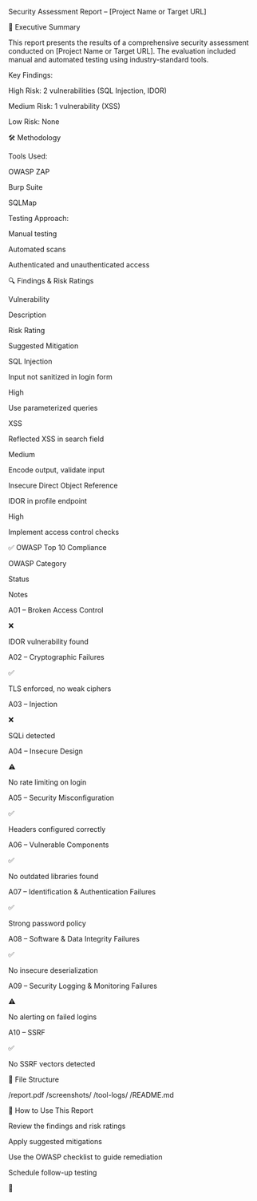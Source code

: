  Security Assessment Report – [Project Name or Target URL]

📌 Executive Summary

This report presents the results of a comprehensive security assessment conducted on [Project Name or Target URL]. The evaluation included manual and automated testing using industry-standard tools.

Key Findings:

High Risk: 2 vulnerabilities (SQL Injection, IDOR)

Medium Risk: 1 vulnerability (XSS)

Low Risk: None

🛠️ Methodology

Tools Used:

OWASP ZAP

Burp Suite

SQLMap

Testing Approach:

Manual testing

Automated scans

Authenticated and unauthenticated access

🔍 Findings & Risk Ratings

Vulnerability

Description

Risk Rating

Suggested Mitigation

SQL Injection

Input not sanitized in login form

High

Use parameterized queries

XSS

Reflected XSS in search field

Medium

Encode output, validate input

Insecure Direct Object Reference

IDOR in profile endpoint

High

Implement access control checks

✅ OWASP Top 10 Compliance

OWASP Category

Status

Notes

A01 – Broken Access Control

❌

IDOR vulnerability found

A02 – Cryptographic Failures

✅

TLS enforced, no weak ciphers

A03 – Injection

❌

SQLi detected

A04 – Insecure Design

⚠️

No rate limiting on login

A05 – Security Misconfiguration

✅

Headers configured correctly

A06 – Vulnerable Components

✅

No outdated libraries found

A07 – Identification & Authentication Failures

✅

Strong password policy

A08 – Software & Data Integrity Failures

✅

No insecure deserialization

A09 – Security Logging & Monitoring Failures

⚠️

No alerting on failed logins

A10 – SSRF

✅

No SSRF vectors detected

📂 File Structure

/report.pdf
/screenshots/
/tool-logs/
/README.md

📎 How to Use This Report

Review the findings and risk ratings

Apply suggested mitigations

Use the OWASP checklist to guide remediation

Schedule follow-up testing

📄 

